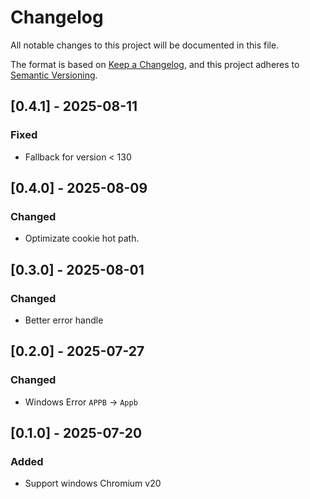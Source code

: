 <!-- markdownlint-disable MD024 -->

# Changelog

All notable changes to this project will be documented in this file.

The format is based on [Keep a Changelog](https://keepachangelog.com/en/1.1.0/),
and this project adheres to [Semantic Versioning](https://semver.org/spec/v2.0.0.html).

## [0.4.1] - 2025-08-11

### Fixed

- Fallback for version < 130

## [0.4.0] - 2025-08-09

### Changed

- Optimizate cookie hot path.

## [0.3.0] - 2025-08-01

### Changed

- Better error handle

## [0.2.0] - 2025-07-27

### Changed

- Windows Error `APPB` -> `Appb`

## [0.1.0] - 2025-07-20

### Added

- Support windows Chromium v20
